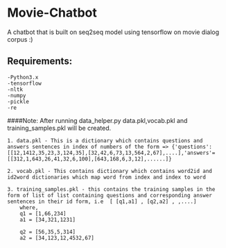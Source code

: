 # Movie-Chatbot
A chatbot that is built on seq2seq model using tensorflow on movie dialog corpus :)

## Requirements:
	-Python3.x
	-tensorflow
	-nltk
	-numpy
	-pickle
	-re

####Note: After running data_helper.py data.pkl,vocab.pkl and training_samples.pkl will be created.

	1. data.pkl - This is a dictionary which contains questions and answers sentences in index of numbers of the form => {'questions':[[12,1412,35,23,3,124,35],[32,42,6,73,13,564,2,67],....],'answers'=[[312,1,643,26,41,32,6,100],[643,168,6,3,12],......]}

	2. vocab.pkl - This contains dictionary which contains word2id and id2word dictionaries which map word from index and index to word

	3. training_samples.pkl - this contains the training samples in the form of list of list containing questions and corresponding answer sentences in their id form, i.e  [ [q1,a1] , [q2,a2] , ,....] 
		where,
		q1 = [1,66,234]
		a1 = [34,321,1231]

		q2 = [56,35,5,314]
		a2 = [34,123,12,4532,67]

